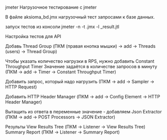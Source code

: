 
jmeter
Нагрузочное тестирование с jmeter

В файле aksioma_bd.jmx нагрузочный тест запросами к базе данных.


запуск тестов из консоли jmeter -n -t .jmx -l _result.jtl


Настройка тестов для API

Добавь Thread Group 
(ПКМ (правая кнопка мышки) → add → Threads (users) → Thread Group)

Чтобы указать количество нагрузки в RPS, нужно добавить Constant Throughput Timer 
Значение задаётся в количестве запросов в минуту 
(ПКМ → add → Timer → Constant Throughput Timer)

Добавить запрос, который надо нагрузить 
(ПКМ → add → Sampler → HTTP Request)

Добавить HTTP Header Manager 
(ПКМ → add → Config Element → HTTP Header Manager)

Вытащить из ответа в переменные значение - добавляем Json Extractor 
(ПКМ → add → POST Processors → JSON Extractor)

Результы View Results Tree (ПКМ → Listener → View Results Tree) 
Summary Report (ПКМ → Listener → Summary Report)